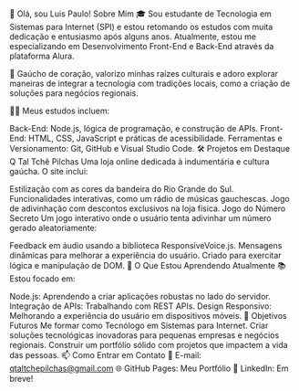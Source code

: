 👋 Olá, sou Luis Paulo!
Sobre Mim
🎓 Sou estudante de Tecnologia em Sistemas para Internet (SPI) e estou retomando os estudos com muita dedicação e entusiasmo após alguns anos. Atualmente, estou me especializando em Desenvolvimento Front-End e Back-End através da plataforma Alura.

📍 Gaúcho de coração, valorizo minhas raízes culturais e adoro explorar maneiras de integrar a tecnologia com tradições locais, como a criação de soluções para negócios regionais.

👨‍💻 Meus estudos incluem:

Back-End: Node.js, lógica de programação, e construção de APIs.
Front-End: HTML, CSS, JavaScript e práticas de acessibilidade.
Ferramentas e Versionamento: Git, GitHub e Visual Studio Code.
🛠️ Projetos em Destaque
Q Tal Tchê Pilchas
Uma loja online dedicada à indumentária e cultura gaúcha. O site inclui:

Estilização com as cores da bandeira do Rio Grande do Sul.
Funcionalidades interativas, como um rádio de músicas gauchescas.
Jogo de adivinhação com descontos exclusivos na loja física.
Jogo do Número Secreto
Um jogo interativo onde o usuário tenta adivinhar um número gerado aleatoriamente:

Feedback em áudio usando a biblioteca ResponsiveVoice.js.
Mensagens dinâmicas para melhorar a experiência do usuário.
Criado para exercitar lógica e manipulação de DOM.
🌟 O Que Estou Aprendendo Atualmente
📚 Estou focado em:

Node.js: Aprendendo a criar aplicações robustas no lado do servidor.
Integração de APIs: Trabalhando com REST APIs.
Design Responsivo: Melhorando a experiência do usuário em dispositivos móveis.
🚀 Objetivos Futuros
Me formar como Tecnólogo em Sistemas para Internet.
Criar soluções tecnológicas inovadoras para pequenas empresas e negócios regionais.
Construir um portfólio sólido com projetos que impactem a vida das pessoas.
📫 Como Entrar em Contato
📧 E-mail: qtaltchepilchas@gmail.com
🌐 GitHub Pages: Meu Portfólio
💼 LinkedIn: Em breve!
